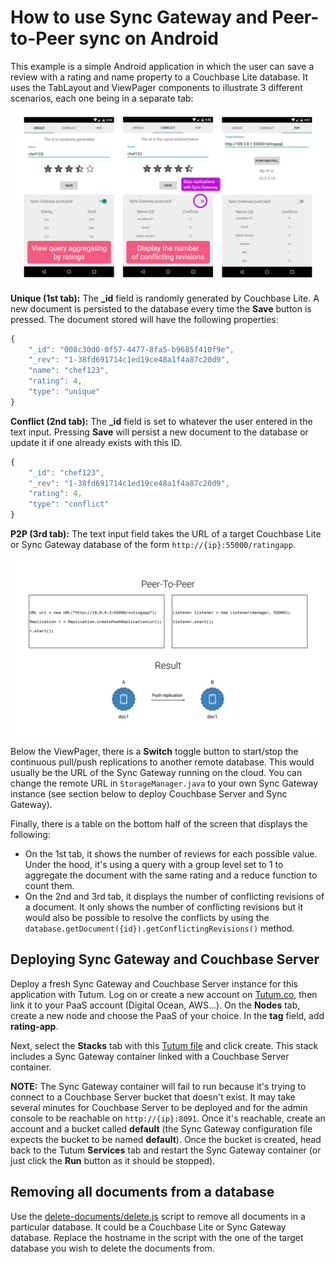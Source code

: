 # How to use Sync Gateway and Peer-to-Peer sync on Android

This example is a simple Android application in which the user can save a review with a rating and name property to a Couchbase Lite database. It uses the TabLayout and ViewPager components to illustrate 3 different scenarios, each one being in a separate tab:

![screenshots](assets/screenshots.png)

**Unique (1st tab):** The **_id** field is randomly generated by Couchbase Lite. A new document is persisted to the database every time the **Save** button is pressed. The document stored will have the following properties:

```javascript
{
	"_id": "008c30d0-0f57-4477-8fa5-b9685f410f9e",
	"_rev": "1-38fd691714c1ed19ce48a1f4a87c20d9",
	"name": "chef123",
	"rating": 4,
	"type": "unique"
}
```

**Conflict (2nd tab):** The **_id** field is set to whatever the user entered in the text input. Pressing **Save** will persist a new document to the database or update it if one already exists with this ID.

```javascript
{
	"_id": "chef123",
	"_rev": "1-38fd691714c1ed19ce48a1f4a87c20d9",
	"rating": 4,
	"type": "conflict"
}
```

**P2P (3rd tab):** The text input field takes the URL of a target Couchbase Lite or Sync Gateway database of the form `http://{ip}:55000/ratingapp`.

![](assets/p2p-sync.png)

Below the ViewPager, there is a **Switch** toggle button to start/stop the continuous pull/push replications to another remote database. This would usually be the URL of the Sync Gateway running on the cloud. You can change the remote URL in `StorageManager.java` to your own Sync Gateway instance (see section below to deploy Couchbase Server and Sync Gateway).

Finally, there is a table on the bottom half of the screen that displays the following:

- On the 1st tab, it shows the number of reviews for each possible value. Under the hood, it's using a query with a group level set to 1 to aggregate the document with the same rating and a reduce function to count them.
- On the 2nd and 3rd tab, it displays the number of conflicting revisions of a document. It only shows the number of conflicting revisions but it would also be possible to resolve the conflicts by using the `database.getDocument({id}).getConflictingRevisions()` method.

## Deploying Sync Gateway and Couchbase Server

Deploy a fresh Sync Gateway and Couchbase Server instance for this application with Tutum. Log on or create a new account on [Tutum.co](http://tutum.co), then link it to your PaaS account (Digital Ocean, AWS...). On the **Nodes** tab, create a new node and choose the PaaS of your choice. In the **tag** field, add **rating-app**.

Next, select the **Stacks** tab with this [Tutum file](http://github.com/couchbaselabs/mini-hacks/tree/master/android-rating-app/tutum.yml) and click create. This stack includes a Sync Gateway container linked with a Couchbase Server container.

**NOTE:** The Sync Gateway container will fail to run because it's trying to connect to a Couchbase Server bucket that doesn't exist. It may take several minutes for Couchbase Server to be deployed and for the admin console to be reachable on `http://{ip}:8091`. Once it's reachable, create an account and a bucket called **default** (the Sync Gateway configuration file expects the bucket to be named **default**). Once the bucket is created, head back to the Tutum **Services** tab and restart the Sync Gateway container (or just click the **Run** button as it should be stopped).

## Removing all documents from a database

Use the [delete-documents/delete.js](http://github.com/couchbaselabs/mini-hacks/tree/master/android-rating-app/delete-documents/delete.js) script to remove all documents in a particular database. It could be a Couchbase Lite or Sync Gateway database. Replace the hostname in the script with the one of the target database you wish to delete the documents from.